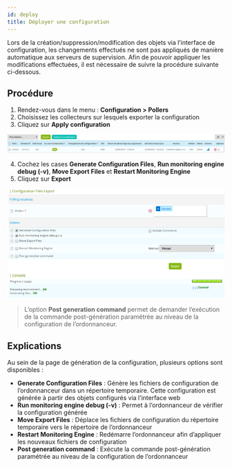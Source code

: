 ```yaml
---
id: deploy
title: Déployer une configuration
---
```


Lors de la création/suppression/modification des objets via l’interface de configuration, les changements effectués ne
sont pas appliqués de manière automatique aux serveurs de supervision. Afin de pouvoir appliquer les modifications
effectuées, il est nécessaire de suivre la procédure suivante ci-dessous.

## Procédure

1. Rendez-vous dans le menu : **Configuration > Pollers**
2. Choisissez les collecteurs sur lesquels exporter la configuration
3. Cliquez sur **Apply configuration**

![image](../assets/configuration/poller_menu_generate.png)

4. Cochez les cases **Generate Configuration Files**, **Run monitoring engine debug (-v)**,
**Move Export Files** et **Restart Monitoring Engine**
5. Cliquez sur **Export**

![image](../assets/configuration/poller_generate_1.png)

> L’option **Post generation command** permet de demander l’exécution de la commande post-génération paramétrée au
> niveau de la configuration de l’ordonnanceur.

## Explications

Au sein de la page de génération de la configuration, plusieurs options sont disponibles :

* **Generate Configuration Files** : Génère les fichiers de configuration de l’ordonnanceur dans un répertoire
  temporaire. Cette configuration est générée à partir des objets configurés via l’interface web
* **Run monitoring engine debug (-v)** : Permet à l’ordonnanceur de vérifier la configuration générée
* **Move Export Files** : Déplace les fichiers de configuration du répertoire temporaire vers le répertoire de
  l’ordonnanceur
* **Restart Monitoring Engine** : Redémarre l’ordonnanceur afin d’appliquer les nouveaux fichiers de configuration
* **Post generation command** : Exécute la commande post-génération paramétrée au niveau de la configuration de
  l’ordonnanceur
